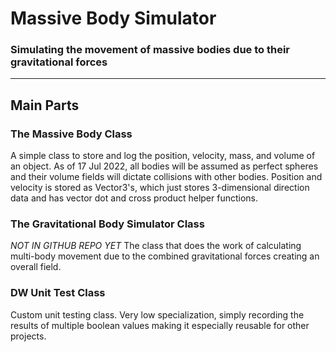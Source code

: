 # Massive Body Simulator
### Simulating the movement of massive bodies due to their gravitational forces
---
## Main Parts
### The Massive Body Class
A simple class to store and log the position, velocity, mass, and volume of an object.
As of 17 Jul 2022, all bodies will be assumed as perfect spheres and their volume fields will dictate collisions with other bodies.
Position and velocity is stored as Vector3's, which just stores 3-dimensional direction data and has vector dot and cross product helper functions.

### The Gravitational Body Simulator Class
*NOT IN GITHUB REPO YET*
The class that does the work of calculating multi-body movement due to the combined gravitational forces creating an overall field.

### DW Unit Test Class
Custom unit testing class.
Very low specialization, simply recording the results of multiple boolean values making it especially reusable for other projects.
